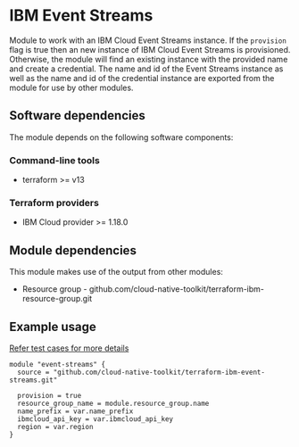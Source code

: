 # IBM Event Streams

Module to work with an IBM Cloud Event Streams instance. If the `provision` flag is true then an new instance
of IBM Cloud Event Streams is provisioned. Otherwise, the module will find an existing instance with the
provided name and create a credential. The name and id of the Event Streams instance as well as the name and id
of the credential instance are exported from the module for use by other modules.

## Software dependencies

The module depends on the following software components:

### Command-line tools

- terraform >= v13

### Terraform providers

- IBM Cloud provider >= 1.18.0

## Module dependencies

This module makes use of the output from other modules:

- Resource group - github.com/cloud-native-toolkit/terraform-ibm-resource-group.git

## Example usage

[Refer test cases for more details](test/stages/stage2-event-streams.tf)

```hcl-terraform
module "event-streams" {
  source = "github.com/cloud-native-toolkit/terraform-ibm-event-streams.git"

  provision = true
  resource_group_name = module.resource_group.name
  name_prefix = var.name_prefix
  ibmcloud_api_key = var.ibmcloud_api_key
  region = var.region
}
```

